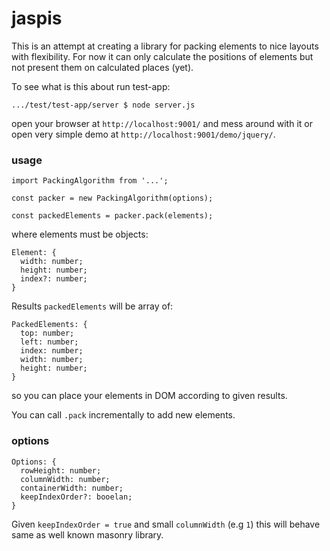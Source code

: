 # jaspis

This is an attempt at creating a library for packing elements to nice layouts with flexibility.
For now it can only calculate the positions of elements but not present them on calculated places (yet).

To see what is this about run test-app:
```
.../test/test-app/server $ node server.js
```
open your browser at `http://localhost:9001/` and mess around with it or open very simple demo at `http://localhost:9001/demo/jquery/`.

### usage
```
import PackingAlgorithm from '...';

const packer = new PackingAlgorithm(options);

const packedElements = packer.pack(elements);
```
where elements must be objects:
```
Element: {
  width: number;
  height: number;
  index?: number;
}
```
Results `packedElements` will be array of:
```
PackedElements: {
  top: number;
  left: number;
  index: number;
  width: number;
  height: number;
}
```
so you can place your elements in DOM according to given results.

You can call `.pack` incrementally to add new elements.

### options
```
Options: {
  rowHeight: number;
  columnWidth: number;
  containerWidth: number;
  keepIndexOrder?: booelan;
}
```
Given `keepIndexOrder = true` and small `columnWidth` (e.g `1`) this will behave same as well known masonry library.

